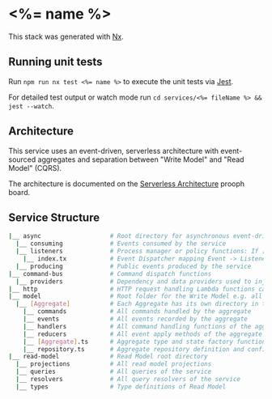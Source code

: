 # <%= name %>

This stack was generated with [Nx](https://nx.dev).

## Running unit tests

Run `npm run nx test <%= name %>` to execute the unit tests via [Jest](https://jestjs.io).

For detailed test output or watch mode run `cd services/<%= fileName %> && jest --watch`.

## Architecture

This service uses an event-driven, serverless architecture with event-sourced aggregates and separation
between "Write Model" and "Read Model" (CQRS).

The architecture is documented on the [Serverless Architecture](https://app.prooph-board.com/inspectio/board/4f108fb9-5c68-42c4-984e-664a2dbccf52)
prooph board.

## Service Structure

```bash
|__ async                   # Root directory for asynchronous event-driven communication
  |__ consuming             # Events consumed by the service
  |__ listeners             # Process manager or policy functions: If [event] Then [command]
    |__ index.tx            # Event Dispatcher mapping Event -> Listener[]
  |__ producing             # Public events produced by the service
|__ command-bus             # Command dispatch functions
  |__ providers             # Dependency and data providers used to inject dependencies into command handlers
|__ http                    # HTTP request handling Lambda functions called by AWS API Gateway
|__ model                   # Root folder for the Write Model e.g. all aggregates
  |__ [Aggregate]           # Each Aggregate has its own directory in the Write Model
    |__ commands            # All commands handled by the aggregate
    |__ events              # All events recorded by the aggregate
    |__ handlers            # All command handling functions of the aggregate
    |__ reducers            # All event apply methods of the aggregate
    |__ [Aggregate].ts      # Aggregate type and state factory function
    |__ repository.ts       # Aggregate repository definition and configured instance
|__ read-model              # Read Model root directory
  |__ projections           # All read model projections
  |__ queries               # All queries of the service
  |__ resolvers             # All query resolvers of the service
  |__ types                 # Type definitions of Read Model
```
